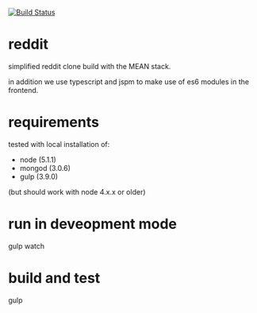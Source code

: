 [![Build Status](https://travis-ci.org/munxar/reddit.svg?branch=master)](https://travis-ci.org/munxar/reddit)

# reddit
simplified reddit clone build with the MEAN stack.

in addition we use typescript and jspm to make use of es6 modules in the frontend.


# requirements
tested with local installation of:
 - node (5.1.1)
 - mongod (3.0.6)
 - gulp (3.9.0)

(but should work with node 4.x.x or older)

# run in deveopment mode
gulp watch

# build and test
gulp
